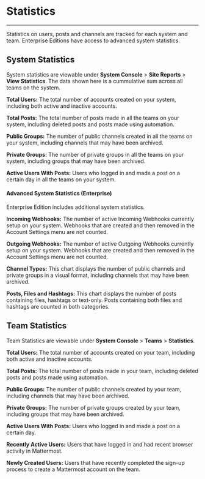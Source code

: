 # Statistics  
___
Statistics on users, posts and channels are tracked for each system and team. Enterprise Editions have access to advanced system statistics.

## System Statistics  
System statistics are viewable under **System Console** > **Site Reports** > **View Statistics**. The data shown here is a cummulative sum across all teams on the system.

**Total Users:** The total number of accounts created on your system, including both active and inactive accounts. 

**Total Posts:** The total number of posts made in all the teams on your system, including deleted posts and posts made using automation. 

**Public Groups:** The number of public channels created in all the teams on your system, including channels that may have been archived.

**Private Groups:** The number of private groups in all the teams on your system, including groups that may have been archived.

**Active Users With Posts:** Users who logged in and made a post on a certain day in all the teams on your system.

#### Advanced System Statistics (Enterprise)  
Enterprise Edition includes additional system statistics.

**Incoming Webhooks:** The number of active Incoming Webhooks currently setup on your system. Webhooks that are created and then removed in the Account Settings menu are not counted.

**Outgoing Webhooks:** The number of active Outgoing Webhooks currently setup on your system. Webhooks that are created and then removed in the Account Settings menu are not counted.

**Channel Types:** This chart displays the number of public channels and private groups in a visual format, including channels that may have been archived.

**Posts, Files and Hashtags:** This chart displays the number of posts containing files, hashtags or text-only. Posts containing both files and hashtags are counted in both categories.

## Team Statistics  
Team Statistics are viewable under **System Console** > **Teams** > **Statistics**.

**Total Users:** The total number of accounts created on your team, including both active and inactive accounts. 

**Total Posts:** The total number of posts made in your team, including deleted posts and posts made using automation. 

**Public Groups:** The number of public channels created by your team, including channels that may have been archived.

**Private Groups:** The number of private groups created by your team, including groups that may have been archived.

**Active Users With Posts:** Users who logged in and made a post on a certain day.

**Recently Active Users:** Users that have logged in and had recent browser activity in Mattermost.

**Newly Created Users:** Users that have recently completed the sign-up process to create a Mattermost account on the team.

